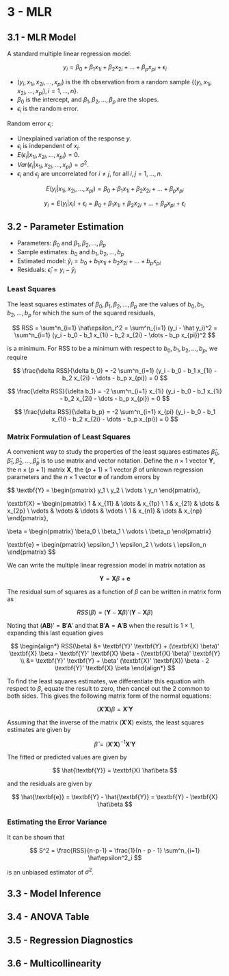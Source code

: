 # 3 - MLR

## 3.1 - MLR Model

A standard multiple linear regression model:

$$ y_i = \beta_0 + \beta_1 x_{1i} + \beta_2 x_{2i} + \dots + \beta_p x_{pi} + \epsilon_i $$

- $(y_i, x_{1i}, x_{2i}, \dots, x_{pi})$ is the $i$th observation from a random sample $\{ (y_i, x_{1i}, x_{2i}, \dots, x_{pi}), i = 1, \dots, n \}$.
- $\beta_0$ is the intercept, and $\beta_1, \beta_2, \dots, \beta_p$ are the slopes.
- $\epsilon_i$ is the random error.

Random error $\epsilon_i$:
- Unexplained variation of the response $y$.
- $\epsilon_i$ is independent of $x_i$.
- $E(\epsilon_i | x_{1i}, x_{2i}, \dots, x_{pi}) = 0$.
- $Var(\epsilon_i | x_{1i}, x_{2i}, \dots, x_{pi}) = \sigma^2$.
- $\epsilon_i$ and $\epsilon_j$ are uncorrelated for $i \ne j$, for all $i, j = 1, \dots, n$.

$$ E(y_i | x_{1i}, x_{2i}, \dots, x_{pi}) = \beta_0 + \beta_1 x_{1i} + \beta_2 x_{2i} + \dots + \beta_p x_{pi} $$

$$ y_i = E(y_i | x_i) + \epsilon_i = \beta_0 + \beta_1 x_{1i} + \beta_2 x_{2i} + \dots + \beta_p x_{pi} + \epsilon_i $$

## 3.2 - Parameter Estimation

- Parameters: $\beta_0$ and $\beta_1, \beta_2, \dots, \beta_p$
- Sample estimates: $b_0$ and $b_1, b_2, \dots, b_p$
- Estimated model: $\hat y_i = b_0 + b_1 x_{1i} + b_2 x_{2i} + \dots + b_p x_{pi}$
- Residuals: $\hat\epsilon_i = y_i - \hat y_i$

### Least Squares

The least squares estimates of $\beta_0, \beta_1, \beta_2, \dots, \beta_p$ are the values of $b_0, b_1, b_2, \dots, b_p$ for which the sum of the squared residuals,

$$ RSS = \sum^n_{i=1} \hat\epsilon_i^2 = \sum^n_{i=1} (y_i - \hat y_i)^2 = \sum^n_{i=1} (y_i - b_0 - b_1 x_{1i} - b_2 x_{2i} - \dots - b_p x_{pi})^2 $$

is a minimum. For RSS to be a minimum with respect to $b_0, b_1, b_2, \dots, b_p$, we require

$$ \frac{\delta RSS}{\delta b_0} = -2 \sum^n_{i=1} (y_i - b_0 - b_1 x_{1i} - b_2 x_{2i} - \dots - b_p x_{pi}) = 0 $$

$$ \frac{\delta RSS}{\delta b_1} = -2 \sum^n_{i=1} x_{1i} (y_i - b_0 - b_1 x_{1i} - b_2 x_{2i} - \dots - b_p x_{pi}) = 0 $$

$$ \frac{\delta RSS}{\delta b_p} = -2 \sum^n_{i=1} x_{pi} (y_i - b_0 - b_1 x_{1i} - b_2 x_{2i} - \dots - b_p x_{pi}) = 0 $$

### Matrix Formulation of Least Squares

A convenient way to study the properties of the least squares estimates $\hat\beta_0, \hat\beta_1, \hat\beta_2, \dots, \hat\beta_p$ is to use matrix and vector notation. Define the $n \times 1$ vector $\textbf{Y}$, the $n \times (p + 1)$ matrix $\textbf{X}$, the $(p + 1) \times 1$ vector $\beta$ of unknown regression parameters and the $n \times 1$ vector $\textbf{e}$ of random errors by

$$
\textbf{Y} = \begin{pmatrix}
    y_1 \\ y_2 \\ \vdots \\ y_n
\end{pmatrix},

\textbf{X} = \begin{pmatrix}
    1 & x_{11} & \dots & x_{1p} \\
    1 & x_{21} & \dots & x_{2p} \\
    \vdots & \vdots & \ddots & \vdots \\
    1 & x_{n1} & \dots & x_{np}
\end{pmatrix},

\beta = \begin{pmatrix}
    \beta_0 \\ \beta_1 \\ \vdots \\ \beta_p
\end{pmatrix}

\textbf{e} = \begin{pmatrix}
    \epsilon_1 \\ \epsilon_2 \\ \vdots \\ \epsilon_n
\end{pmatrix}
$$

We can write the multiple linear regression model in matrix notation as

$$ \textbf{Y} = \textbf{X} \beta + \textbf{e} $$

The residual sum of squares as a function of $\beta$ can be written in matrix form as

$$ RSS(\beta) = (\textbf{Y} - \textbf{X}\beta)'(\textbf{Y} - \textbf{X}\beta) $$

Noting that $(\textbf{A} \textbf{B})' = \textbf{B}' \textbf{A}'$ and that $\textbf{B}' \textbf{A} = \textbf{A}' \textbf{B}$ when the result is $1 \times 1$, expanding this last equation gives

$$
\begin{align*}
    RSS(\beta) &= \textbf{Y}' \textbf{Y} + (\textbf{X} \beta)' \textbf{X} \beta - \textbf{Y}' \textbf{X} \beta - (\textbf{X} \beta)' \textbf{Y} \\
    &= \textbf{Y}' \textbf{Y} + \beta' (\textbf{X}' \textbf{X}) \beta - 2 \textbf{Y}' \textbf{X} \beta
\end{align*}
$$

To find the least squares estimates, we differentiate this equation with respect to $\beta$, equate the result to zero, then cancel out the 2 common to both sides. This gives the following matrix form of the normal equations:

$$ (\textbf{X}' \textbf{X}) \beta = \textbf{X}' \textbf{Y} $$

Assuming that the inverse of the matrix $(\textbf{X}' \textbf{X})$ exists, the least squares estimates are given by

$$ \hat\beta = (\textbf{X}' \textbf{X})^{-1} \textbf{X}' \textbf{Y} $$

The fitted or predicted values are given by

$$ \hat{\textbf{Y}} = \textbf{X} \hat\beta $$

and the residuals are given by

$$ \hat{\textbf{e}} = \textbf{Y} - \hat{\textbf{Y}} = \textbf{Y} - \textbf{X} \hat\beta $$

### Estimating the Error Variance

It can be shown that

$$ S^2 = \frac{RSS}{n-p-1} = \frac{1}{n - p - 1} \sum^n_{i=1} \hat\epsilon^2_i $$

is an unbiased estimator of $\sigma^2$.

## 3.3 - Model Inference



## 3.4 - ANOVA Table



## 3.5 - Regression Diagnostics



## 3.6 - Multicollinearity


